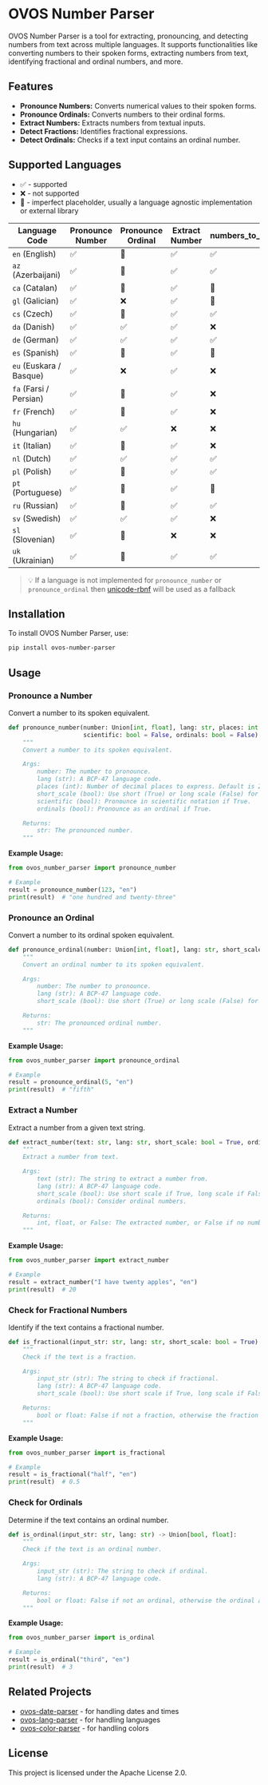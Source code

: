 # OVOS Number Parser

OVOS Number Parser is a tool for extracting, pronouncing, and detecting numbers from text across multiple languages. It
supports functionalities like converting numbers to their spoken forms, extracting numbers from text, identifying
fractional and ordinal numbers, and more.

## Features

- **Pronounce Numbers:** Converts numerical values to their spoken forms.
- **Pronounce Ordinals:** Converts numbers to their ordinal forms.
- **Extract Numbers:** Extracts numbers from textual inputs.
- **Detect Fractions:** Identifies fractional expressions.
- **Detect Ordinals:** Checks if a text input contains an ordinal number.

## Supported Languages

- ✅ - supported
- ❌ - not supported
- 🚧 - imperfect placeholder, usually a language agnostic implementation or external library


| Language Code           | Pronounce Number | Pronounce Ordinal | Extract Number | numbers_to_digits |
|-------------------------|------------------|-------------------|----------------|-------------------|
| `en` (English)          | ✅               | 🚧                | ✅             | ✅                |
| `az` (Azerbaijani)      | ✅               | 🚧                | ✅             | ✅                |
| `ca` (Catalan)          | ✅                | 🚧                 | ✅              | 🚧                 |
| `gl` (Galician)         | ✅                | ❌                | ✅              |  🚧                  |
| `cs` (Czech)            | ✅                | 🚧                 | ✅              | ✅                 |
| `da` (Danish)           | ✅                | ✅                 | ✅              | ❌                 |
| `de` (German)           | ✅                | ✅                 | ✅              | ✅                 |
| `es` (Spanish)          | ✅                | 🚧                 | ✅              | 🚧                 |
| `eu` (Euskara / Basque) | ✅                | ❌                 | ✅              | ❌                 |
| `fa` (Farsi / Persian)  | ✅                | 🚧                 | ✅              | ❌                 |
| `fr` (French)           | ✅                | 🚧                 | ✅              | ❌                 |
| `hu` (Hungarian)        | ✅                | ✅                 | ❌              | ❌                 |
| `it` (Italian)          | ✅                | 🚧                | ✅              | ❌                 |
| `nl` (Dutch)            | ✅                | ✅                 | ✅              | ✅                 |
| `pl` (Polish)           | ✅                | 🚧                 | ✅              | ✅                 |
| `pt` (Portuguese)       | ✅                | 🚧                 | ✅              | 🚧                 |
| `ru` (Russian)          | ✅                | 🚧                 | ✅              | ✅                 |
| `sv` (Swedish)          | ✅                | ✅                 | ✅              | ❌                 |
| `sl` (Slovenian)        | ✅                | 🚧                 | ❌              | ❌                 |
| `uk` (Ukrainian)        | ✅                | 🚧                 | ✅              | ✅                 |


> 💡 If a language is not implemented for `pronounce_number` or `pronounce_ordinal` then [unicode-rbnf](https://github.com/rhasspy/unicode-rbnf) will be used as a fallback

## Installation

To install OVOS Number Parser, use:

```bash
pip install ovos-number-parser
```

## Usage

### Pronounce a Number

Convert a number to its spoken equivalent.

```python
def pronounce_number(number: Union[int, float], lang: str, places: int = 2, short_scale: bool = True,
                     scientific: bool = False, ordinals: bool = False) -> str:
    """
    Convert a number to its spoken equivalent.

    Args:
        number: The number to pronounce.
        lang (str): A BCP-47 language code.
        places (int): Number of decimal places to express. Default is 2.
        short_scale (bool): Use short (True) or long scale (False) for large numbers.
        scientific (bool): Pronounce in scientific notation if True.
        ordinals (bool): Pronounce as an ordinal if True.

    Returns:
        str: The pronounced number.
    """
```

**Example Usage:**

```python
from ovos_number_parser import pronounce_number

# Example
result = pronounce_number(123, "en")
print(result)  # "one hundred and twenty-three"
```

### Pronounce an Ordinal

Convert a number to its ordinal spoken equivalent.

```python
def pronounce_ordinal(number: Union[int, float], lang: str, short_scale: bool = True) -> str:
    """
    Convert an ordinal number to its spoken equivalent.

    Args:
        number: The number to pronounce.
        lang (str): A BCP-47 language code.
        short_scale (bool): Use short (True) or long scale (False) for large numbers.

    Returns:
        str: The pronounced ordinal number.
    """
```

**Example Usage:**

```python
from ovos_number_parser import pronounce_ordinal

# Example
result = pronounce_ordinal(5, "en")
print(result)  # "fifth"
```

### Extract a Number

Extract a number from a given text string.

```python
def extract_number(text: str, lang: str, short_scale: bool = True, ordinals: bool = False) -> Union[int, float, bool]:
    """
    Extract a number from text.

    Args:
        text (str): The string to extract a number from.
        lang (str): A BCP-47 language code.
        short_scale (bool): Use short scale if True, long scale if False.
        ordinals (bool): Consider ordinal numbers.

    Returns:
        int, float, or False: The extracted number, or False if no number found.
    """
```

**Example Usage:**

```python
from ovos_number_parser import extract_number

# Example
result = extract_number("I have twenty apples", "en")
print(result)  # 20
```

### Check for Fractional Numbers

Identify if the text contains a fractional number.

```python
def is_fractional(input_str: str, lang: str, short_scale: bool = True) -> Union[bool, float]:
    """
    Check if the text is a fraction.

    Args:
        input_str (str): The string to check if fractional.
        lang (str): A BCP-47 language code.
        short_scale (bool): Use short scale if True, long scale if False.

    Returns:
        bool or float: False if not a fraction, otherwise the fraction as a float.
    """
```

**Example Usage:**

```python
from ovos_number_parser import is_fractional

# Example
result = is_fractional("half", "en")
print(result)  # 0.5
```

### Check for Ordinals

Determine if the text contains an ordinal number.

```python
def is_ordinal(input_str: str, lang: str) -> Union[bool, float]:
    """
    Check if the text is an ordinal number.

    Args:
        input_str (str): The string to check if ordinal.
        lang (str): A BCP-47 language code.

    Returns:
        bool or float: False if not an ordinal, otherwise the ordinal as a float.
    """
```

**Example Usage:**

```python
from ovos_number_parser import is_ordinal

# Example
result = is_ordinal("third", "en")
print(result)  # 3
```

## Related Projects

- [ovos-date-parser](https://github.com/OpenVoiceOS/ovos-date-parser) - for handling dates and times
- [ovos-lang-parser](https://github.com/OVOSHatchery/ovos-lang-parser) - for handling languages
- [ovos-color-parser](https://github.com/OVOSHatchery/ovos-color-parser) - for handling colors

## License

This project is licensed under the Apache License 2.0.